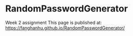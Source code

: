 # RandomPasswordGenerator
Week 2 assignment
This page is published at: https://fanghanhu.github.io/RandomPasswordGenerator/
